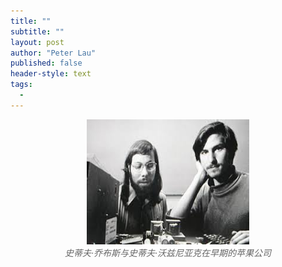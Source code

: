 ```yaml
---
title: ""
subtitle: ""
layout: post
author: "Peter Lau"
published: false
header-style: text
tags:
  - 
---
```




<figure style="text-align: center">
    <img class="Steve Jobs and Steve Wozniak" src="/img/steve_jobs_and_wozniak.jpeg" width="260" height="200">
    <figcaption style="font-style: italic; color: #666;">史蒂夫·乔布斯与史蒂夫·沃兹尼亚克在早期的苹果公司</figcaption>
</figure>
